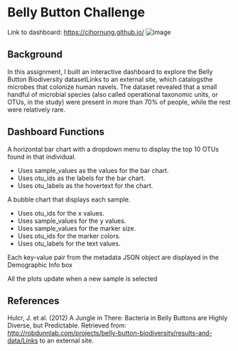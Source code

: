 # Belly Button Challenge

Link to dashboard: https://cjhornung.github.io/
![image](https://github.com/cjhornung/belly-button-challenge/assets/134234019/9c6377f7-e675-4fe5-be13-cc49338ef6d0)

## Background
In this assignment, I built an interactive dashboard to explore the Belly Button Biodiversity datasetLinks to an external site, which catalogsthe microbes that colonize human navels.
The dataset revealed that a small handful of microbial species (also called operational taxonomic units, or OTUs, in the study) were present in more than 70% of people, while the rest were relatively rare.

## Dashboard Functions
A horizontal bar chart with a dropdown menu to display the top 10 OTUs found in that individual.
- Uses sample_values as the values for the bar chart.
- Uses otu_ids as the labels for the bar chart.
- Uses otu_labels as the hovertext for the chart.

A bubble chart that displays each sample.
- Uses otu_ids for the x values.
- Uses sample_values for the y values.
- Uses sample_values for the marker size.
- Uses otu_ids for the marker colors.
- Uses otu_labels for the text values.

Each key-value pair from the metadata JSON object are displayed in the Demographic Info box

All the plots update when a new sample is selected

## References
Hulcr, J. et al. (2012) A Jungle in There: Bacteria in Belly Buttons are Highly Diverse, but Predictable. Retrieved from: http://robdunnlab.com/projects/belly-button-biodiversity/results-and-data/Links to an external site.
